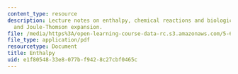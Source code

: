 ```yaml
---
content_type: resource
description: Lecture notes on enthalpy, chemical reactions and biological processes,
  and Joule-Thomson expansion.
file: /media/https%3A/open-learning-course-data-rc.s3.amazonaws.com/5-60-thermodynamics-kinetics-spring-2008/e1f8054833e8077bf9428c27cbf0465c_5_60_lecture4.pdf
file_type: application/pdf
resourcetype: Document
title: Enthalpy
uid: e1f80548-33e8-077b-f942-8c27cbf0465c
---
```

